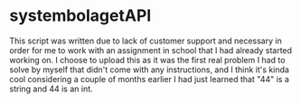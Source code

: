 # systembolagetAPI

This script was written due to lack of customer support and necessary in order for me to work with an assignment in school that I had already started working on. I choose to upload this as it was the first real problem I had to solve by myself that didn't come with any instructions, and I think it's kinda cool considering a couple of months earlier I had just learned that "44" is a string and 44 is an int.
